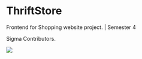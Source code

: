 # ThriftStore
Frontend for Shopping website project. | Semester 4

Sigma Contributors.

<a href="https://github.com/Cathe0n/ThriftStore/graphs/contributors">
  <img src="https://contrib.rocks/image?repo=Cathe0n/ThriftStore" />
</a>

